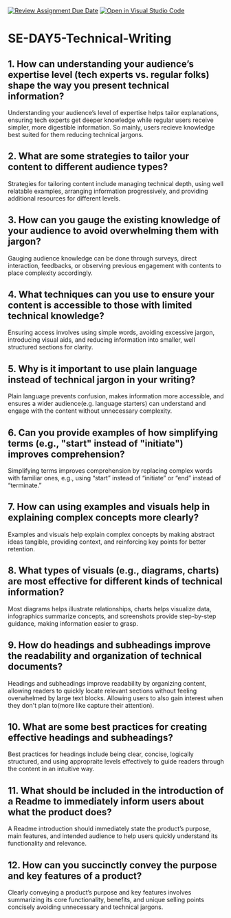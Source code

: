 [![Review Assignment Due Date](https://classroom.github.com/assets/deadline-readme-button-22041afd0340ce965d47ae6ef1cefeee28c7c493a6346c4f15d667ab976d596c.svg)](https://classroom.github.com/a/zsAR-pyY)
[![Open in Visual Studio Code](https://classroom.github.com/assets/open-in-vscode-2e0aaae1b6195c2367325f4f02e2d04e9abb55f0b24a779b69b11b9e10269abc.svg)](https://classroom.github.com/online_ide?assignment_repo_id=18475116&assignment_repo_type=AssignmentRepo)
# SE-DAY5-Technical-Writing
## 1. How can understanding your audience’s expertise level (tech experts vs. regular folks) shape the way you present technical information?
Understanding your audience’s level of expertise helps tailor explanations, ensuring tech experts get deeper knowledge while regular users receive simpler, more digestible information.
So mainly, users recieve knowledge best suited for them reducing technical jargons.
## 2. What are some strategies to tailor your content to different audience types?
Strategies for tailoring content include managing technical depth, using well relatable examples, arranging information progressively, and providing additional resources for different levels.
## 3. How can you gauge the existing knowledge of your audience to avoid overwhelming them with jargon?
Gauging audience knowledge can be done through surveys, direct interaction, feedbacks, or observing  previous engagement with contents to place complexity accordingly.
## 4. What techniques can you use to ensure your content is accessible to those with limited technical knowledge?
Ensuring access involves using simple words, avoiding excessive jargon, introducing visual aids, and reducing information into smaller, well structured sections for clarity.
## 5. Why is it important to use plain language instead of technical jargon in your writing?
Plain language prevents confusion, makes information more accessible, and ensures a wider audience(e.g. language starters) can understand and engage with the content without unnecessary complexity.
## 6. Can you provide examples of how simplifying terms (e.g., "start" instead of "initiate") improves comprehension?
Simplifying terms improves comprehension by replacing complex words with familiar ones, e.g., using “start” instead of “initiate” or “end” instead of “terminate.”
## 7. How can using examples and visuals help in explaining complex concepts more clearly?
  Examples and visuals help explain complex concepts by making abstract ideas tangible, providing context, and reinforcing key points for better retention.
## 8. What types of visuals (e.g., diagrams, charts) are most effective for different kinds of technical information?
Most diagrams helps illustrate relationships, charts helps visualize data, infographics summarize concepts, and screenshots provide step-by-step guidance, making information easier to grasp.
## 9. How do headings and subheadings improve the readability and organization of technical documents?
Headings and subheadings improve readability by organizing content, allowing readers to quickly locate relevant sections without feeling overwhelmed by large text blocks. Allowing users to also gain interest when they don't plan to(more like capture their attention).
## 10. What are some best practices for creating effective headings and subheadings?
Best practices for headings include being clear, concise, logically structured, and using appropraite levels effectively to guide readers through the content in an intuitive way.
## 11. What should be included in the introduction of a Readme to immediately inform users about what the product does?
A Readme introduction should immediately state the product’s purpose, main features, and intended audience to help users quickly understand its functionality and relevance.
## 12. How can you succinctly convey the purpose and key features of a product?
Clearly conveying a product’s purpose and key features involves summarizing its core functionality, benefits, and unique selling points concisely avoiding unnecessary and technical jargons.
